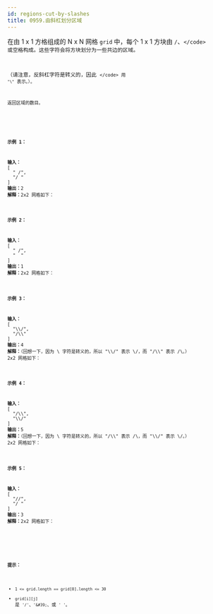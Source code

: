 ```yaml
---
id: regions-cut-by-slashes
title: 0959.由斜杠划分区域
---
```

在由 1 x 1 方格组成的 N x N 网格 <code>grid</code> 中，每个 1 x 1 方块由 <code>/</code>、<code>\</code> 或空格构成。这些字符会将方块划分为一些共边的区域。

（请注意，反斜杠字符是转义的，因此 <code>\</code> 用 <code>&#34;\\&#34;</code> 表示。）。

返回区域的数目。

 

**示例 1：**


<pre><strong>输入：<br/></strong>[<br/>  &#34; /&#34;,<br/>  &#34;/ &#34;<br/>]<br/><strong>输出：</strong>2<br/><strong>解释：</strong>2x2 网格如下：<br/><img alt="" src="https://assets.leetcode-cn.com/aliyun-lc-upload/uploads/2018/12/15/1.png"/></pre>

**示例 2：**


<pre><strong>输入：<br/></strong>[<br/>  &#34; /&#34;,<br/>  &#34;  &#34;<br/>]<br/><strong>输出：</strong>1<br/><strong>解释：</strong>2x2 网格如下：<br/><img alt="" src="https://assets.leetcode-cn.com/aliyun-lc-upload/uploads/2018/12/15/2.png"/></pre>

**示例 3：**


<pre><strong>输入：<br/></strong>[<br/>  &#34;\\/&#34;,<br/>  &#34;/\\&#34;<br/>]<br/><strong>输出：</strong>4<br/><strong>解释：</strong>（回想一下，因为 \ 字符是转义的，所以 &#34;\\/&#34; 表示 \/，而 &#34;/\\&#34; 表示 /\。）<br/>2x2 网格如下：<br/><img alt="" src="https://assets.leetcode-cn.com/aliyun-lc-upload/uploads/2018/12/15/3.png"/></pre>

**示例 4：**


<pre><strong>输入：<br/></strong>[<br/>  &#34;/\\&#34;,<br/>  &#34;\\/&#34;<br/>]<br/><strong>输出：</strong>5<br/><strong>解释：</strong>（回想一下，因为 \ 字符是转义的，所以 &#34;/\\&#34; 表示 /\，而 &#34;\\/&#34; 表示 \/。）<br/>2x2 网格如下：<br/><img alt="" src="https://assets.leetcode-cn.com/aliyun-lc-upload/uploads/2018/12/15/4.png"/></pre>

**示例 5：**


<pre><strong>输入：<br/></strong>[<br/>  &#34;//&#34;,<br/>  &#34;/ &#34;<br/>]<br/><strong>输出：</strong>3<br/><strong>解释：</strong>2x2 网格如下：<br/><img alt="" src="https://assets.leetcode-cn.com/aliyun-lc-upload/uploads/2018/12/15/5.png"/><br/></pre>

 

**提示：**

- <code>1 &lt;= grid.length == grid[0].length &lt;= 30</code>
- <code>grid[i][j]</code> 是 <code>&#39;/&#39;</code>、<code>&#39;\&#39;</code>、或 <code>&#39; &#39;</code>。